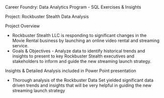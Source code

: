 Career Foundry: Data Analytics Program - SQL Exercises & Insights

Project: Rockbuster Stealth Data Analysis

Project Overview

- Rockbuster Stealth LLC is responding to significant changes in the Movie Rental business by launching an online video rental and streaming service.
- Goals & Objectives -  Analyze data to identify historical trends and insights to present to key Rockbuster Stealth executives and stakeholders to inform and guide the   new streaming launch strategy.

Insights & Detailed Analysis included in Power Point presentation

- Thorough analysis of the Rockbuster Data Set yielded significant data driven trends and insights that will be very helpful in guiding the new streaming launch strategy



